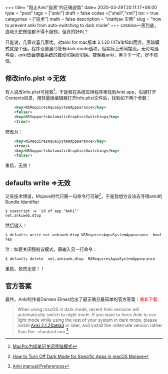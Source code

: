 +++
title= "阻止Anki“自黑”的正确姿势"
date= 2020-03-29T20:11:17+08:00
type = "post"
tags = ["anki"]
draft = false
codes =["shell","xml"]
toc = true
categories = ["技术"]
math = false
description = "mathjax 实例"
slug = "how to prevent anki from auto-switching to dark mode"
+++
catalina一黑到底，连地头蛇微信都不得不服软，但真的好吗？

只能说，几家欢喜几家忧。对anki for mac版本 2.1.20 (47a1bf8b)而言，黑暗模式就是个迷。程序设置里尽管有dark mode选项，但实际上形同摆设。无论勾选与否，anki皆会随着系统的自动切换而切换。夜晚看anki，黑乎乎一坨，好不烦恼。

<!--more-->

## 修改info.plst =>无效

有人说改info.plist可拯救[^1]，于是我在系统应用程序里找到Anki.app，右键打开Contents目录，用轻量级编辑器打开Info.plist文件后，找到如下两个参数：

```xml
	<key>NSRequiresAquaSystemAppearance</key>
	<false/>
	<key>NSSupportsAutomaticGraphicsSwitching</key>
	<true/>
```
修改为：

```xml
	<key>NSRequiresAquaSystemAppearance</key>
	<true/>
	<key>NSSupportsAutomaticGraphicsSwitching</key>
	<false/>
```
重启，无效！

##  defaults write =>无效

又有技术博说，Mojave时代只需一句命令行可破[^2]，于是我想方设法去寻得anki的Bundle Identifier

```shell
$ osascript -e 'id of app "Anki"'
net.ankiweb.dtop
```
然后键入：

```shell
$ defaults write net.ankiweb.dtop NSRequiresAquaSystemAppearance -bool Yes
```

注：如要关闭强制该模式，需输入另一行命令：

```shell
$ defaults delete  net.ankiweb.dtop  NSRequiresAquaSystemAppearance
```
重启，依然无效！！

## 官方答案

最终，Anki的作者Damien Elmes给出了最正确且最简单的官方答案：<font color="red">重新下载</font>

>When using macOS in dark mode, recent Anki versions will automatically switch to night mode. If you want to force Anki to use light mode while using the rest of your system in dark mode, please install [Anki 2.1.21beta3](https://github.com/ankitects/anki/releases/download/2.1.23/anki-2.1.23-mac-alternate.dmg) or later, and install the -alternate version rather than the -standard one.[^3]

[^1]: [MacPro为知笔记关闭黑暗模式](https://www.jianshu.com/p/5cce163d352e)

[^2]: [How to Turn Off Dark Mode for Specific Apps in macOS Mojave](https://webtrickz.com/disable-dark-mode-for-specific-app-on-mac/)
[^3]: [Anki manual:Preferences](https://docs.ankiweb.net/#/preferences)